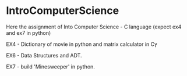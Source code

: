 # IntroComputerScience

Here the assignment of Into Computer Science - C language (expect ex4 and ex7 in python)

EX4 - Dictionary of movie in python and matrix calculator in Cץ

EX6 - Data Structures and ADT.

EX7 - build 'Minesweeper' in python.
